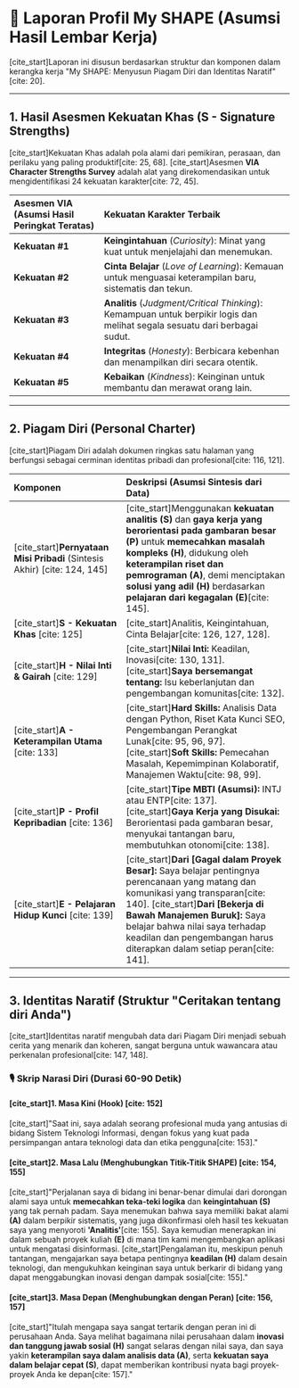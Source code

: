 # 📄 Laporan Profil My SHAPE (Asumsi Hasil Lembar Kerja)

[cite_start]Laporan ini disusun berdasarkan struktur dan komponen dalam kerangka kerja "My SHAPE: Menyusun Piagam Diri dan Identitas Naratif"[cite: 20].

---

## 1. Hasil Asesmen Kekuatan Khas (S - Signature Strengths)

[cite_start]Kekuatan Khas adalah pola alami dari pemikiran, perasaan, dan perilaku yang paling produktif[cite: 25, 68]. [cite_start]Asesmen **VIA Character Strengths Survey** adalah alat yang direkomendasikan untuk mengidentifikasi 24 kekuatan karakter[cite: 72, 45].

| Asesmen VIA (Asumsi Hasil Peringkat Teratas) | Kekuatan Karakter Terbaik                                                                                                   |
| :------------------------------------------- | :-------------------------------------------------------------------------------------------------------------------------- |
| **Kekuatan #1**                              | **Keingintahuan** (_Curiosity_): Minat yang kuat untuk menjelajahi dan menemukan.                                           |
| **Kekuatan #2**                              | **Cinta Belajar** (_Love of Learning_): Kemauan untuk menguasai keterampilan baru, sistematis dan tekun.                    |
| **Kekuatan #3**                              | **Analitis** (_Judgment/Critical Thinking_): Kemampuan untuk berpikir logis dan melihat segala sesuatu dari berbagai sudut. |
| **Kekuatan #4**                              | **Integritas** (_Honesty_): Berbicara kebenhan dan menampilkan diri secara otentik.                                         |
| **Kekuatan #5**                              | **Kebaikan** (_Kindness_): Keinginan untuk membantu dan merawat orang lain.                                                 |

---

## 2. Piagam Diri (Personal Charter)

[cite_start]Piagam Diri adalah dokumen ringkas satu halaman yang berfungsi sebagai cerminan identitas pribadi dan profesional[cite: 116, 121].

| Komponen                                                                  | Deskripsi (Asumsi Sintesis dari Data)                                                                                                                                                                                                                                                                                  |
| :------------------------------------------------------------------------ | :--------------------------------------------------------------------------------------------------------------------------------------------------------------------------------------------------------------------------------------------------------------------------------------------------------------------- |
| [cite_start]**Pernyataan Misi Pribadi** (Sintesis Akhir) [cite: 124, 145] | [cite_start]Menggunakan **kekuatan analitis (S)** dan **gaya kerja yang berorientasi pada gambaran besar (P)** untuk **memecahkan masalah kompleks (H)**, didukung oleh **keterampilan riset dan pemrograman (A)**, demi menciptakan **solusi yang adil (H)** berdasarkan **pelajaran dari kegagalan (E)**[cite: 145]. |
| [cite_start]**S - Kekuatan Khas** [cite: 125]                             | [cite_start]Analitis, Keingintahuan, Cinta Belajar[cite: 126, 127, 128].                                                                                                                                                                                                                                               |
| [cite_start]**H - Nilai Inti & Gairah** [cite: 129]                       | [cite_start]**Nilai Inti:** Keadilan, Inovasi[cite: 130, 131]. [cite_start]**Saya bersemangat tentang:** Isu keberlanjutan dan pengembangan komunitas[cite: 132].                                                                                                                                                      |
| [cite_start]**A - Keterampilan Utama** [cite: 133]                        | [cite_start]**Hard Skills:** Analisis Data dengan Python, Riset Kata Kunci SEO, Pengembangan Perangkat Lunak[cite: 95, 96, 97]. [cite_start]**Soft Skills:** Pemecahan Masalah, Kepemimpinan Kolaboratif, Manajemen Waktu[cite: 98, 99].                                                                               |
| [cite_start]**P - Profil Kepribadian** [cite: 136]                        | [cite_start]**Tipe MBTI (Asumsi):** INTJ atau ENTP[cite: 137]. [cite_start]**Gaya Kerja yang Disukai:** Berorientasi pada gambaran besar, menyukai tantangan baru, membutuhkan otonomi[cite: 138].                                                                                                                     |
| [cite_start]**E - Pelajaran Hidup Kunci** [cite: 139]                     | [cite_start]**Dari [Gagal dalam Proyek Besar]:** Saya belajar pentingnya perencanaan yang matang dan komunikasi yang transparan[cite: 140]. [cite_start]**Dari [Bekerja di Bawah Manajemen Buruk]:** Saya belajar bahwa nilai saya terhadap keadilan dan pengembangan harus diterapkan dalam setiap peran[cite: 141].  |

---

## 3. Identitas Naratif (Struktur "Ceritakan tentang diri Anda")

[cite_start]Identitas naratif mengubah data dari Piagam Diri menjadi sebuah cerita yang menarik dan koheren, sangat berguna untuk wawancara atau perkenalan profesional[cite: 147, 148].

### 🎙️ Skrip Narasi Diri (Durasi 60-90 Detik)

#### [cite_start]1. Masa Kini (Hook) [cite: 152]

[cite_start]"Saat ini, saya adalah seorang profesional muda yang antusias di bidang Sistem Teknologi Informasi, dengan fokus yang kuat pada persimpangan antara teknologi data dan etika pengguna[cite: 153]."

#### [cite_start]2. Masa Lalu (Menghubungkan Titik-Titik SHAPE) [cite: 154, 155]

[cite_start]"Perjalanan saya di bidang ini benar-benar dimulai dari dorongan alami saya untuk **memecahkan teka-teki logika** dan **keingintahuan (S)** yang tak pernah padam. Saya menemukan bahwa saya memiliki bakat alami **(A)** dalam berpikir sistematis, yang juga dikonfirmasi oleh hasil tes kekuatan saya yang menyoroti **'Analitis'**[cite: 155]. Saya kemudian menerapkan ini dalam sebuah proyek kuliah **(E)** di mana tim kami mengembangkan aplikasi untuk mengatasi disinformasi. [cite_start]Pengalaman itu, meskipun penuh tantangan, mengajarkan saya betapa pentingnya **keadilan (H)** dalam desain teknologi, dan mengukuhkan keinginan saya untuk berkarir di bidang yang dapat menggabungkan inovasi dengan dampak sosial[cite: 155]."

#### [cite_start]3. Masa Depan (Menghubungkan dengan Peran) [cite: 156, 157]

[cite_start]"Itulah mengapa saya sangat tertarik dengan peran ini di perusahaan Anda. Saya melihat bagaimana nilai perusahaan dalam **inovasi dan tanggung jawab sosial (H)** sangat selaras dengan nilai saya, dan saya yakin **keterampilan saya dalam analisis data (A)**, serta **kekuatan saya dalam belajar cepat (S)**, dapat memberikan kontribusi nyata bagi proyek-proyek Anda ke depan[cite: 157]."
